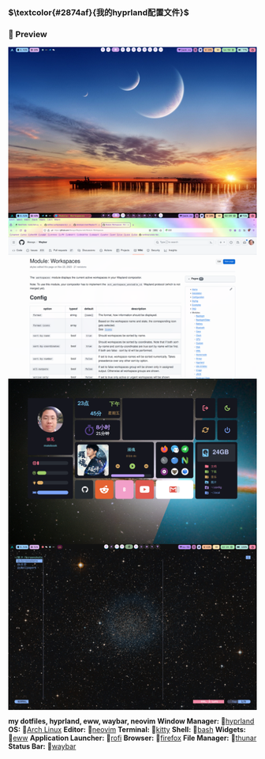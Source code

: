 ### $\textcolor{#2874af}{我的hyprland配置文件}$

### 🌟 Preview

<img align="center" src="previews/screenshot_2024-02-03_16:50:43.png">
<img align="center" src="previews/screenshot_2024-02-04_02:09:08.png">
<img align="center" src="previews/screenshot_2024-02-02_23:45:26.png">
<img align="center" src="previews/screenshot_2024-02-11_22:24:57.png">

**my dotfiles, hyprland, eww, waybar, neovim**
**Window Manager:** [hyprland](https://www.hyprland.org)
**OS:** [Arch Linux](https://archlinux.org)
**Editor:** [neovim](https://github.com/neovim/neovim)
**Terminal:** 󰄛[kitty](https://github.com/kovidgoyal/kitty)
**Shell:** [bash](https://wiki.archlinux.org/index.php/Zsh)
**Widgets:** 󰜬[eww](https://github.com/elkowar/eww)
**Application Launcher:** 󱓞[rofi](https://github.com/davatorium/rofi)
**Browser:** [firefox](https://www.mozilla.org/en-US/firefox)
**File Manager:** 󰪶[thunar](https://github.com/xfce-mirror/thunar)
**Status Bar:** [waybar](https://github.com/Alexays/Waybar)
